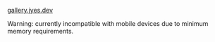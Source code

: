 [gallery.jyes.dev](https://gallery.jyes.dev/)

Warning: currently incompatible with mobile devices due to minimum memory requirements.
